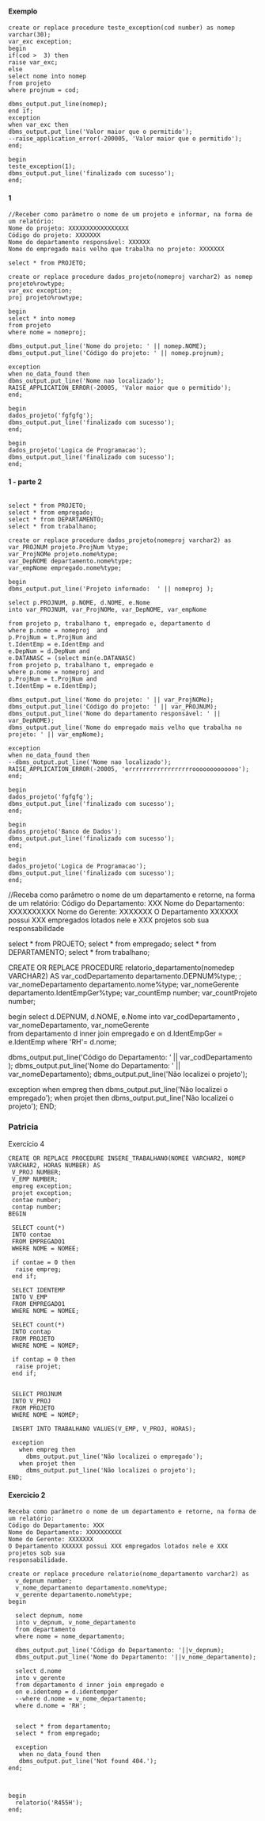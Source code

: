 
#### Exemplo
```
create or replace procedure teste_exception(cod number) as nomep varchar(30);
var_exc exception;
begin
if(cod >  3) then
raise var_exc;
else
select nome into nomep
from projeto
where projnum = cod;

dbms_output.put_line(nomep);
end if;
exception
when var_exc then
dbms_output.put_line('Valor maior que o permitido');
--raise_application_error(-200005, 'Valor maior que o permitido');
end;

begin
teste_exception(1);
dbms_output.put_line('finalizado com sucesso');
end;
```

#### 1
```
//Receber como parâmetro o nome de um projeto e informar, na forma de um relatório:
Nome do projeto: XXXXXXXXXXXXXXXXX
Código do projeto: XXXXXXX
Nome do departamento responsável: XXXXXX
Nome do empregado mais velho que trabalha no projeto: XXXXXXX

select * from PROJETO;

create or replace procedure dados_projeto(nomeproj varchar2) as nomep projeto%rowtype;
var_exc exception;
proj projeto%rowtype;

begin
select * into nomep 
from projeto
where nome = nomeproj;

dbms_output.put_line('Nome do projeto: ' || nomep.NOME);
dbms_output.put_line('Código do projeto: ' || nomep.projnum);

exception
when no_data_found then
dbms_output.put_line('Nome nao localizado');
RAISE_APPLICATION_ERROR(-20005, 'Valor maior que o permitido');
end;

begin
dados_projeto('fgfgfg');
dbms_output.put_line('finalizado com sucesso');
end;

begin
dados_projeto('Logica de Programacao');
dbms_output.put_line('finalizado com sucesso');
end;
```

#### 1 - parte 2
```

select * from PROJETO;
select * from empregado;
select * from DEPARTAMENTO;
select * from trabalhano;

create or replace procedure dados_projeto(nomeproj varchar2) as 
var_PROJNUM projeto.ProjNum %type; 
var_ProjNOMe projeto.nome%type; 
var_DepNOME departamento.nome%type; 
var_empNome empregado.nome%type;

begin
dbms_output.put_line('Projeto informado:  ' || nomeproj );

select p.PROJNUM, p.NOME, d.NOME, e.Nome 
into var_PROJNUM, var_ProjNOMe, var_DepNOME, var_empNome

from projeto p, trabalhano t, empregado e, departamento d
where p.nome = nomeproj  and 
p.ProjNum = t.ProjNum and 
t.IdentEmp = e.IdentEmp and 
e.DepNum = d.DepNum and 
e.DATANASC = (select min(e.DATANASC) 
from projeto p, trabalhano t, empregado e
where p.nome = nomeproj and 
p.ProjNum = t.ProjNum and 
t.IdentEmp = e.IdentEmp);

dbms_output.put_line('Nome do projeto: ' || var_ProjNOMe);
dbms_output.put_line('Código do projeto: ' || var_PROJNUM);
dbms_output.put_line('Nome do departamento responsável: ' || var_DepNOME);
dbms_output.put_line('Nome do empregado mais velho que trabalha no projeto: ' || var_empNome);

exception
when no_data_found then
--dbms_output.put_line('Nome nao localizado');
RAISE_APPLICATION_ERROR(-20005, 'errrrrrrrrrrrrrrrrrooooooooooooo');
end;

begin
dados_projeto('fgfgfg');
dbms_output.put_line('finalizado com sucesso');
end;

begin
dados_projeto('Banco de Dados');
dbms_output.put_line('finalizado com sucesso');
end;

begin
dados_projeto('Logica de Programacao');
dbms_output.put_line('finalizado com sucesso');
end;
```

//Receba como parâmetro o nome de um departamento e retorne, na forma de um relatório:
Código do Departamento: XXX
Nome do Departamento: XXXXXXXXXX
Nome do Gerente: XXXXXXX
O Departamento XXXXXX possui XXX empregados lotados nele e XXX projetos sob sua
responsabilidade

select * from PROJETO;
select * from empregado;
select * from DEPARTAMENTO;
select * from trabalhano;

CREATE OR REPLACE PROCEDURE relatorio_departamento(nomedep VARCHAR2) AS
 var_codDepartamento departamento.DEPNUM%type; ;
 var_nomeDepartamento departamento.nome%type; 
 var_nomeGerente departamento.IdentEmpGer%type; 
 var_countEmp number;
 var_countProjeto number;

begin 
 select d.DEPNUM, d.NOME, e.Nome
into var_codDepartamento , var_nomeDepartamento, var_nomeGerente  
from departamento d inner join empregado e
on d.IdentEmpGer = e.IdentEmp 
where 'RH'= d.nome;

dbms_output.put_line('Código do Departamento: ' || var_codDepartamento );
dbms_output.put_line('Nome do Departamento: ' || var_nomeDepartamento);
dbms_output.put_line('Não localizei o projeto');


 exception
   when empreg then
     dbms_output.put_line('Não localizei o empregado');
   when projet then
     dbms_output.put_line('Não localizei o projeto');
END; 




### Patricia
Exercício 4
```
CREATE OR REPLACE PROCEDURE INSERE_TRABALHANO(NOMEE VARCHAR2, NOMEP VARCHAR2, HORAS NUMBER) AS
 V_PROJ NUMBER;
 V_EMP NUMBER;
 empreg exception;
 projet exception;
 contae number;
 contap number;
BEGIN
 
 SELECT count(*)
 INTO contae
 FROM EMPREGADO1
 WHERE NOME = NOMEE;

 if contae = 0 then
  raise empreg;
 end if; 

 SELECT IDENTEMP
 INTO V_EMP
 FROM EMPREGADO1
 WHERE NOME = NOMEE;

 SELECT count(*)
 INTO contap
 FROM PROJETO
 WHERE NOME = NOMEP; 

 if contap = 0 then
  raise projet;
 end if;


 SELECT PROJNUM
 INTO V_PROJ
 FROM PROJETO
 WHERE NOME = NOMEP; 

 INSERT INTO TRABALHANO VALUES(V_EMP, V_PROJ, HORAS);

 exception
   when empreg then
     dbms_output.put_line('Não localizei o empregado');
   when projet then
     dbms_output.put_line('Não localizei o projeto');
END; 
```

#### Exercicio 2
```
Receba como parâmetro o nome de um departamento e retorne, na forma de um relatório:
Código do Departamento: XXX
Nome do Departamento: XXXXXXXXXX
Nome do Gerente: XXXXXXX
O Departamento XXXXXX possui XXX empregados lotados nele e XXX projetos sob sua
responsabilidade. 

create or replace procedure relatorio(nome_departamento varchar2) as
  v_depnum number;
  v_nome_departamento departamento.nome%type;
  v_gerente departamento.nome%type;
begin
  
  select depnum, nome
  into v_depnum, v_nome_departamento
  from departamento
  where nome = nome_departamento;
  
  dbms_output.put_line('Código do Departamento: '||v_depnum);
  dbms_output.put_line('Nome do Departamento: '||v_nome_departamento);

  select d.nome
  into v_gerente
  from departamento d inner join empregado e
  on e.identemp = d.identempger
  --where d.nome = v_nome_departamento;
  where d.nome = 'RH';
  

  select * from departamento;
  select * from empregado;

  exception
   when no_data_found then
   dbms_output.put_line('Not found 404.');   
end;



begin
  relatorio('R455H');
end;
```
